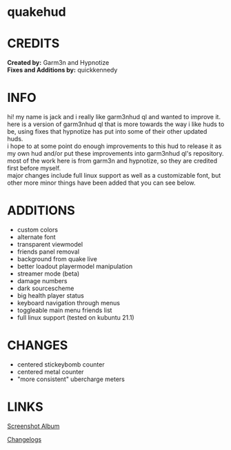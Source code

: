 # quakehud

<a>CREDITS</a>
====
**Created by:** Garm3n and Hypnotize<br>
**Fixes and Additions by:** quickkennedy

<a>INFO</a>
====
hi! my name is jack and i really like garm3nhud ql and wanted to improve it.<br>
here is a version of garm3nhud ql that is more towards the way i like huds to be, using fixes that hypnotize has put into some of their other updated huds.<br>
i hope to at some point do enough improvements to this hud to release it as my own hud and/or put these improvements into garm3nhud ql's repository.<br>
most of the work here is from garm3n and hypnotize, so they are credited first before myself.<br>
major changes include full linux support as well as a customizable font, but other more minor things have been added that you can see below.<br>


<a>ADDITIONS</a>
====
- custom colors
- alternate font
- transparent viewmodel
- friends panel removal
- background from quake live
- better loadout playermodel manipulation
- streamer mode (beta)
- damage numbers
- dark sourcescheme
- big health player status
- keyboard navigation through menus
- toggleable main menu friends list
- full linux support (tested on kubuntu 21.1)

<a>CHANGES</a>
====
- centered stickeybomb counter
- centered metal counter
- "more consistent" ubercharge meters

<a>LINKS</a>
====

[Screenshot Album](https://imgur.com/a/NuVAM)

[Changelogs](https://github.com/quickkennedy/quakehud/commits/master)
